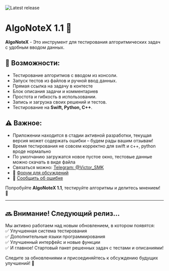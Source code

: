 ![Latest release](https://img.shields.io/github/v/release/vasilievvictor/AlgoNoteX?label=release)

# AlgoNoteX 1.1 🚀

**AlgoNoteX** - Это инструмент для тестирования алгоритмических задач с удобным вводом данных.

## 🔹 Возможности:
- Тестирование алгоритмов с вводом из консоли.
- Запуск тестов из файлов и ручной ввод данных.
- Прямая ссылка на задачу в контесте
- Блок описания задачи и комментариев
- Простота и гибкость в использовании.
- Запись и загрузка своих решений и тестов.
- Тестирование на **Swift, Python, C++**.
  

## ⚠️ Важное:
- Приложении находится в стадии активной разработки, текущая версия может содержать ошибки – будем рады вашим отзывам!
- Время тестирования не совсем корректно для swift и с++, python вроде нормально
- По умолчанию загружатся новое пустое окно, тестовые данные можно скачать в виде файла 
- Связаться можно: [Telegram: @Victor_SMK](https://t.me/Victor_SMK)
- 📢 [Форум для обсуждений](https://github.com/vasilievvictor/AlgoNoteX/discussions)
- 🐞 [Сообщить об ошибке](https://github.com/vasilievvictor/AlgoNoteX/issues)

Попробуйте **AlgoNoteX 1.1**, тестируйте алгоритмы и делитесь мнением! 🚀


---

## 🔜 Внимание! Следующий релиз...  
Мы активно работаем над новым обновлением, в котором появятся:  
✅ Улучшенная система тестирования  
✅ Дополнительные языки программирования  
✅ Улучшенный интерфейс и новые функции  
✅ И главное! Стартовый пакет решенных задач с тестами и описаниями!

Следите за обновлениями и присоединяйтесь к обсуждению будущих улучшений! 🚀

